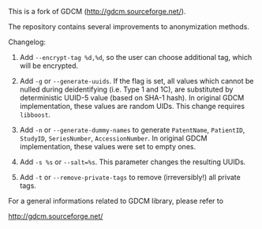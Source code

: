 This is a fork of GDCM (http://gdcm.sourceforge.net/).

The repository contains several improvements to anonymization methods. 

Changelog:

1. Add `--encrypt-tag %d,%d`, so the user can choose additional tag, which will be encrypted.

2. Add `-g` or `--generate-uuids`. If the flag is set, all values  which cannot be nulled during deidentifying (i.e. Type 1 and 1C), are substituted by deterministic UUID-5 value (based on SHA-1 hash). In original GDCM implementation, these values are random UIDs. This change requires `libboost`.

3. Add `-n` or `--generate-dummy-names` to generate `PatentName`, `PatientID`, `StudyID`, `SeriesNumber`, `AccessionNumber`.  In original GDCM implementation, these values were set to empty ones.

4. Add `-s %s` or `--salt=%s`. This parameter changes the resulting UUIDs.

5. Add `-t` or `--remove-private-tags` to remove (irreversibly!) all private tags.


For a general informations related to GDCM library, please
refer to

  http://gdcm.sourceforge.net/



